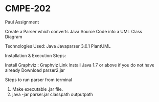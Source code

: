 # CMPE-202
Paul Assignment


Create a Parser which converts Java Source Code into a UML Class Diagram

Technologies Used:
Java
Javaparser 3.0.1
PlantUML

Installation & Execution Steps:

Install Graphviz : Graphviz Link
Install Java 1.7 or above if you do not have already
Download parser2.jar 


Steps to run parser from terminal
1. Make executable .jar file.
2. java -jar parser.jar classpath outputpath
